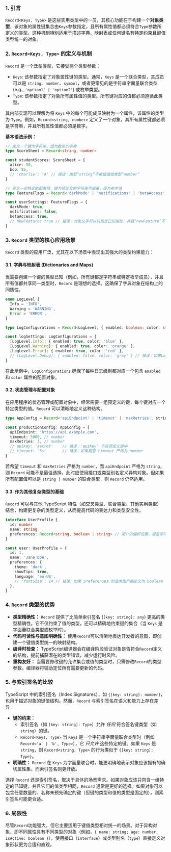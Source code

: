 ### 1. 引言

`Record<Keys, Type>` 是这些实用类型中的一员，其核心功能在于构建一个**对象类型**，该对象的属性键集合由`Keys`参数指定，且所有属性值都必须符合`Type`参数所定义的类型。这种机制特别适用于描述字典、映射表或任何键名有特定约束且键值类型统一的对象。

### 2. `Record<Keys, Type>` 的定义与机制

`Record` 是一个泛型类型，它接受两个类型参数：

- `Keys`: 该参数指定了对象属性键的类型。通常，`Keys` 是一个联合类型，其成员可以是 `string`、`number`、`symbol`，或者更常见的是字符串字面量联合类型 (e.g., `'option1' | 'option2'`) 或枚举类型。
- `Type`: 该参数指定了对象所有属性值的类型。所有键对应的值都必须遵循此类型。

其内部实现可以理解为将 `Keys` 中的每个可能成员映射为一个属性，该属性的类型为 `Type`。例如，`Record<string, number>` 定义了一个对象，其所有属性键都必须是字符串，并且所有属性值都必须是数字。

**基本语法示例：**

```typescript
// 定义一个键为字符串，值为数字的字典
type ScoreSheet = Record<string, number>

const studentScores: ScoreSheet = {
  alice: 90,
  bob: 85,
  // 'charlie': 'A' // 错误：类型“string”不能赋值给类型“number”
}

// 定义一组特定的配置项，键为预定义的字符串字面量，值为布尔值
type FeatureFlags = Record<'darkMode' | 'notifications' | 'betaAccess', boolean>

const userSettings: FeatureFlags = {
  darkMode: true,
  notifications: false,
  betaAccess: true,
  // newFeature: true // 错误：对象文字可以只指定已知属性，并且“newFeature”不在类型“FeatureFlags”中。
}
```

### 3. `Record` 类型的核心应用场景

`Record` 类型的应用广泛，尤其在以下场景中表现出其强大的类型约束能力：

#### 3.1. 字典与映射表 (Dictionaries and Maps)

当需要创建一个键的类型已知（例如，所有键都是字符串或特定枚举成员），并且所有值都共享同一类型时，`Record` 是理想的选择。这确保了字典对象在结构上的同质性。

```typescript
enum LogLevel {
  Info = 'INFO',
  Warning = 'WARNING',
  Error = 'ERROR',
}

type LogConfigurations = Record<LogLevel, { enabled: boolean; color: string }>

const logSettings: LogConfigurations = {
  [LogLevel.Info]: { enabled: true, color: 'blue' },
  [LogLevel.Warning]: { enabled: true, color: 'orange' },
  [LogLevel.Error]: { enabled: true, color: 'red' },
  // [LogLevel.Debug]: { enabled: false, color: 'grey' } // 错误：如果LogLevel枚举不包含Debug
}
```

在此示例中，`LogConfigurations` 确保了每种日志级别都对应一个包含 `enabled` 和 `color` 属性的配置对象。

#### 3.2. 状态管理与配置对象

在应用程序的状态管理或配置对象中，经常需要一组预定义的键，每个键对应一个特定类型的值。`Record` 可以清晰地定义这种结构。

```typescript
type AppConfig = Record<'apiEndpoint' | 'timeout' | 'maxRetries', string | number>

const productionConfig: AppConfig = {
  apiEndpoint: 'https://api.example.com',
  timeout: 5000, // number
  maxRetries: 3, // number
  // apiKey: 'secret'    // 错误：'apiKey' 不在预定义键中
  // timeout: '5s'       // 错误：如果期望 timeout 严格为 number
}
```

若希望 `timeout` 和 `maxRetries` 严格为 `number`，而 `apiEndpoint` 严格为 `string`，则 `Record` 可能不是最佳选择，此时应使用接口或类型别名定义异构对象。但如果所有配置值可以是 `string | number` 的联合类型，则 `Record` 仍然适用。

#### 3.3. 作为其他复杂类型的基础

`Record` 可以与其他 TypeScript 特性（如交叉类型、联合类型、其他实用类型）结合，构建更复杂的类型定义，从而提高代码的表达力和类型安全性。

```typescript
interface UserProfile {
  id: number
  name: string
  preferences: Record<string, boolean | string> // 用户的偏好设置，键是字符串，值是布尔或字符串
}

const user: UserProfile = {
  id: 1,
  name: 'Jane Doe',
  preferences: {
    theme: 'dark',
    showTips: true,
    language: 'en-US',
    // 'fontSize': 14 // 错误，如果 preferences 的值类型严格定义为 boolean | string，则数字不被允许
  },
}
```

### 4. `Record` 类型的优势

- **类型精确性：** `Record` 提供了比简单索引签名 (`[key: string]: any`) 更高的类型精确性。它不仅约束了值的类型，还可以精确地约束键的集合（当 `Keys` 是字面量联合类型或枚举时）。
- **代码可读性与意图明确性：** 使用`Record`可以清晰地表达开发者的意图，即创建一个键值类型统一的映射结构。
- **编译时检查：** TypeScript编译器会在编译阶段验证对象是否符合`Record`定义的结构，提前捕获潜在的类型错误，减少运行时风险。
- **重构友好：** 当需要修改键的允许集合或值的类型时，只需修改`Record`的类型参数，编译器将辅助定位所有需要更新的代码。

### 5. 与索引签名的比较

TypeScript 中的索引签名（Index Signatures），如 `{[key: string]: number}`，也用于描述对象的键值结构。然而，`Record` 与索引签名在语义和能力上存在差异：

- **键的约束：**
  - 索引签名（如 `[key: string]: Type`）允许 _任何_ 符合签名键类型（如 `string`）的键。
  - `Record<Keys, Type>` 当 `Keys` 是一个字符串字面量联合类型时（例如 `Record<'a' | 'b', Type>`），它 _只允许_ 这些特定的键。如果 `Keys` 是 `string`，则 `Record<string, Type>` 的行为类似于 `{[key: string]: Type}`。
- **明确性：** `Record` 在 `Keys` 为字面量联合时，能更明确地表示对象应该拥有的确切属性集，而索引签名则更开放。

选择 `Record` 还是索引签名，取决于具体的场景需求。如果对象应该只包含一组特定的已知键，并且它们的值类型相同，`Record` 通常是更好的选择。如果对象可以包含任意数量的、名称未预先确定的键（但键的类型和值的类型是固定的），则索引签名可能更合适。

### 6. 局限性

尽管`Record`功能强大，但它主要适用于键值类型相对统一的场景。对于异构对象，即不同属性具有不同类型的对象（例如，`{ name: string; age: number; isActive: boolean }`），使用接口（`interface`）或类型别名（`type`）直接定义对象形状更为合适和直观。
